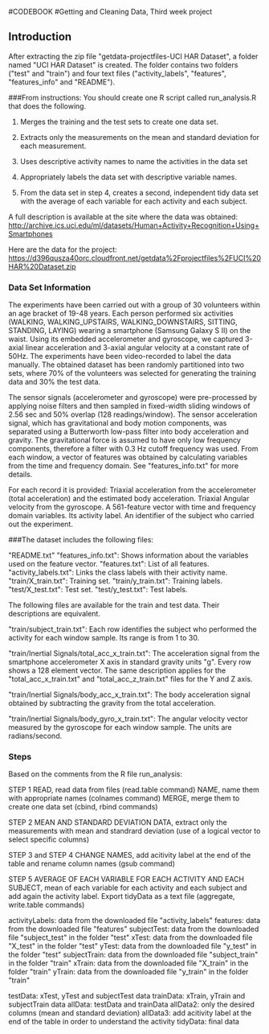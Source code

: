 #CODEBOOK
#Getting and Cleaning Data, Third week project

## Introduction
After extracting the zip file "getdata-projectfiles-UCI HAR Dataset", a folder named "UCI HAR Dataset" is created. The folder contains two folders ("test" and "train") and four text files ("activity_labels", "features", "features_info" and "README").

###From instructions:
You should create one R script called run_analysis.R that does the following. 

1. Merges the training and the test sets to create one data set.

2. Extracts only the measurements on the mean and standard deviation for each measurement. 

3. Uses descriptive activity names to name the activities in the data set

4. Appropriately labels the data set with descriptive variable names. 

5. From the data set in step 4, creates a second, independent tidy data set with the average of each variable for each activity and each subject.


A full description is available at the site where the data was obtained: 
http://archive.ics.uci.edu/ml/datasets/Human+Activity+Recognition+Using+Smartphones 

Here are the data for the project: 
https://d396qusza40orc.cloudfront.net/getdata%2Fprojectfiles%2FUCI%20HAR%20Dataset.zip 


### Data Set Information

The experiments have been carried out with a group of 30 volunteers within an age bracket of 19-48 years. Each person performed six activities (WALKING, WALKING_UPSTAIRS, WALKING_DOWNSTAIRS, SITTING, STANDING, LAYING) wearing a smartphone (Samsung Galaxy S II) on the waist. Using its embedded accelerometer and gyroscope, we captured 3-axial linear acceleration and 3-axial angular velocity at a constant rate of 50Hz. The experiments have been video-recorded to label the data manually. The obtained dataset has been randomly partitioned into two sets, where 70% of the volunteers was selected for generating the training data and 30% the test data. 

The sensor signals (accelerometer and gyroscope) were pre-processed by applying noise filters and then sampled in fixed-width sliding windows of 2.56 sec and 50% overlap (128 readings/window). The sensor acceleration signal, which has gravitational and body motion components, was separated using a Butterworth low-pass filter into body acceleration and gravity. The gravitational force is assumed to have only low frequency components, therefore a filter with 0.3 Hz cutoff frequency was used. From each window, a vector of features was obtained by calculating variables from the time and frequency domain. See "features_info.txt" for more details. 

For each record it is provided:
Triaxial acceleration from the accelerometer (total acceleration) and the estimated body acceleration.
Triaxial Angular velocity from the gyroscope.
A 561-feature vector with time and frequency domain variables.
Its activity label.
An identifier of the subject who carried out the experiment.

###The dataset includes the following files:

"README.txt"
"features_info.txt": Shows information about the variables used on the feature vector.
"features.txt": List of all features.
"activity_labels.txt": Links the class labels with their activity name.
"train/X_train.txt": Training set.
"train/y_train.txt": Training labels.
"test/X_test.txt": Test set.
"test/y_test.txt": Test labels.


The following files are available for the train and test data. Their descriptions are equivalent. 

"train/subject_train.txt": Each row identifies the subject who performed the activity for each window sample. Its range is from 1 to 30. 

"train/Inertial Signals/total_acc_x_train.txt": The acceleration signal from the smartphone accelerometer X axis in standard gravity units "g". Every row shows a 128 element vector. The same description applies for the "total_acc_x_train.txt" and "total_acc_z_train.txt" files for the Y and Z axis. 

"train/Inertial Signals/body_acc_x_train.txt": The body acceleration signal obtained by subtracting the gravity from the total acceleration. 

"train/Inertial Signals/body_gyro_x_train.txt": The angular velocity vector measured by the gyroscope for each window sample. The units are radians/second. 

### Steps
Based on the comments from the R file run_analysis:

STEP 1
READ, read data from files (read.table command)
NAME, name them with appropriate names (colnames command)
MERGE, merge them to create one data set (cbind, rbind commands)

STEP 2
MEAN AND STANDARD DEVIATION DATA, extract only the measurements with mean and standrard deviation (use of a logical vector to select specific columns)

STEP 3 and STEP 4
CHANGE NAMES, add acitivity label at the end of the table and rename column names (gsub command)

STEP 5
AVERAGE OF EACH VARIABLE FOR EACH ACTIVITY AND EACH SUBJECT, mean of each variable for each activity and each subject and add again the activity label. Export tidyData as a text file (aggregate, write.table commands)

activityLabels: data from the downloaded file "activity_labels"
features: data from the downloaded file "features"
subjectTest: data from the downloaded file "subject_test" in the folder "test"
xTest: data from the downloaded file "X_test" in the folder "test"
yTest: data from the downloaded file "y_test" in the folder "test"
subjectTrain: data from the downloaded file "subject_train" in the folder "train"
xTrain: data from the downloaded file "X_train" in the folder "train"
yTrain: data from the downloaded file "y_train" in the folder "train"

testData: xTest, yTest and subjectTest data
trainData: xTrain, yTrain and subjectTrain data
allData: testData and trainData
allData2: only the desired columns (mean and standard deviation)
allData3: add acitivity label at the end of the table in order to understand the activity
tidyData: final data
